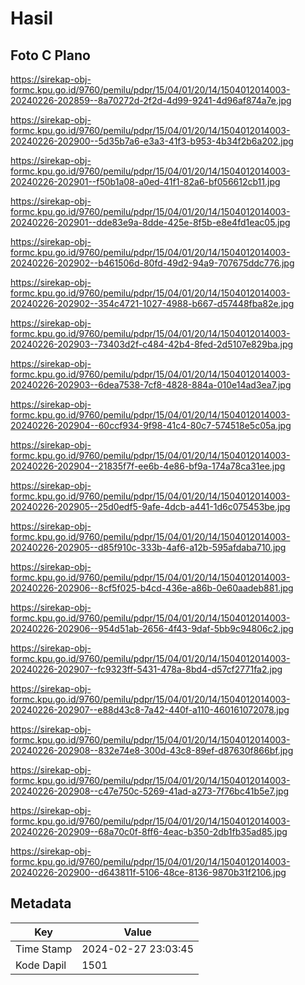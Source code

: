 # Hasil

## Foto C Plano

https://sirekap-obj-formc.kpu.go.id/9760/pemilu/pdpr/15/04/01/20/14/1504012014003-20240226-202859--8a70272d-2f2d-4d99-9241-4d96af874a7e.jpg

https://sirekap-obj-formc.kpu.go.id/9760/pemilu/pdpr/15/04/01/20/14/1504012014003-20240226-202900--5d35b7a6-e3a3-41f3-b953-4b34f2b6a202.jpg

https://sirekap-obj-formc.kpu.go.id/9760/pemilu/pdpr/15/04/01/20/14/1504012014003-20240226-202901--f50b1a08-a0ed-41f1-82a6-bf056612cb11.jpg

https://sirekap-obj-formc.kpu.go.id/9760/pemilu/pdpr/15/04/01/20/14/1504012014003-20240226-202901--dde83e9a-8dde-425e-8f5b-e8e4fd1eac05.jpg

https://sirekap-obj-formc.kpu.go.id/9760/pemilu/pdpr/15/04/01/20/14/1504012014003-20240226-202902--b461506d-80fd-49d2-94a9-707675ddc776.jpg

https://sirekap-obj-formc.kpu.go.id/9760/pemilu/pdpr/15/04/01/20/14/1504012014003-20240226-202902--354c4721-1027-4988-b667-d57448fba82e.jpg

https://sirekap-obj-formc.kpu.go.id/9760/pemilu/pdpr/15/04/01/20/14/1504012014003-20240226-202903--73403d2f-c484-42b4-8fed-2d5107e829ba.jpg

https://sirekap-obj-formc.kpu.go.id/9760/pemilu/pdpr/15/04/01/20/14/1504012014003-20240226-202903--6dea7538-7cf8-4828-884a-010e14ad3ea7.jpg

https://sirekap-obj-formc.kpu.go.id/9760/pemilu/pdpr/15/04/01/20/14/1504012014003-20240226-202904--60ccf934-9f98-41c4-80c7-574518e5c05a.jpg

https://sirekap-obj-formc.kpu.go.id/9760/pemilu/pdpr/15/04/01/20/14/1504012014003-20240226-202904--21835f7f-ee6b-4e86-bf9a-174a78ca31ee.jpg

https://sirekap-obj-formc.kpu.go.id/9760/pemilu/pdpr/15/04/01/20/14/1504012014003-20240226-202905--25d0edf5-9afe-4dcb-a441-1d6c075453be.jpg

https://sirekap-obj-formc.kpu.go.id/9760/pemilu/pdpr/15/04/01/20/14/1504012014003-20240226-202905--d85f910c-333b-4af6-a12b-595afdaba710.jpg

https://sirekap-obj-formc.kpu.go.id/9760/pemilu/pdpr/15/04/01/20/14/1504012014003-20240226-202906--8cf5f025-b4cd-436e-a86b-0e60aadeb881.jpg

https://sirekap-obj-formc.kpu.go.id/9760/pemilu/pdpr/15/04/01/20/14/1504012014003-20240226-202906--954d51ab-2656-4f43-9daf-5bb9c94806c2.jpg

https://sirekap-obj-formc.kpu.go.id/9760/pemilu/pdpr/15/04/01/20/14/1504012014003-20240226-202907--fc9323ff-5431-478a-8bd4-d57cf2771fa2.jpg

https://sirekap-obj-formc.kpu.go.id/9760/pemilu/pdpr/15/04/01/20/14/1504012014003-20240226-202907--e88d43c8-7a42-440f-a110-460161072078.jpg

https://sirekap-obj-formc.kpu.go.id/9760/pemilu/pdpr/15/04/01/20/14/1504012014003-20240226-202908--832e74e8-300d-43c8-89ef-d87630f866bf.jpg

https://sirekap-obj-formc.kpu.go.id/9760/pemilu/pdpr/15/04/01/20/14/1504012014003-20240226-202908--c47e750c-5269-41ad-a273-7f76bc41b5e7.jpg

https://sirekap-obj-formc.kpu.go.id/9760/pemilu/pdpr/15/04/01/20/14/1504012014003-20240226-202909--68a70c0f-8ff6-4eac-b350-2db1fb35ad85.jpg

https://sirekap-obj-formc.kpu.go.id/9760/pemilu/pdpr/15/04/01/20/14/1504012014003-20240226-202900--d643811f-5106-48ce-8136-9870b31f2106.jpg


## Metadata

| Key        | Value               |
| ---------- | ------------------- |
| Time Stamp | 2024-02-27 23:03:45 |
| Kode Dapil | 1501                |



